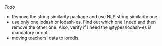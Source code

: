 _Todo_

- Remove the string similarity package and use NLP string similarity one
- use only one lodash or lodash-es. Find out which one I need and then remove the other one. Also, verify if I need the @types/lodash-es is mandatory or not.
- moving teachers' data to ioredis.
